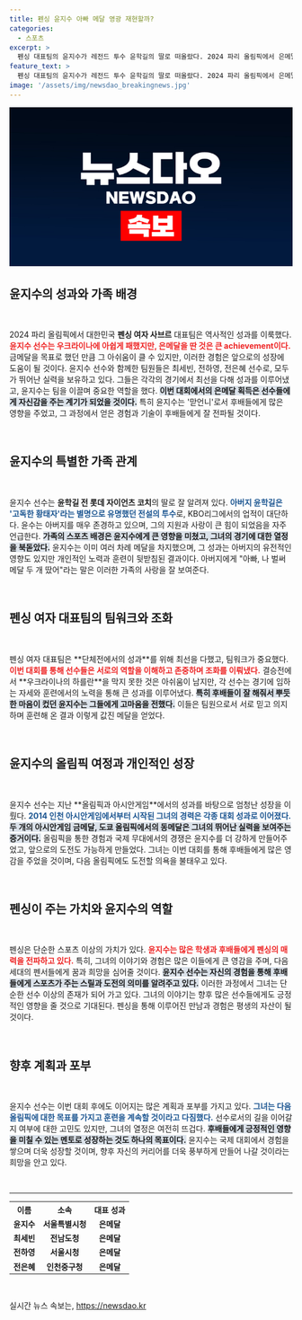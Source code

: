```yaml
---
title: 펜싱 윤지수 아빠 메달 영광 재현할까?
categories:
  - 스포츠
excerpt: >
  펜싱 대표팀의 윤지수가 레전드 투수 윤학길의 딸로 떠올랐다. 2024 파리 올림픽에서 은메달을 거머쥔 그녀는 후배들에게 고마움을 전하며, 아버지에게도 기쁜 소식을 전했다. 수많은 성과를 남긴 그녀의 이야기는 감동을 안겨준다!
feature_text: >
  펜싱 대표팀의 윤지수가 레전드 투수 윤학길의 딸로 떠올랐다. 2024 파리 올림픽에서 은메달을 거머쥔 그녀는 후배들에게 고마움을 전하며, 아버지에게도 기쁜 소식을 전했다. 수많은 성과를 남긴 그녀의 이야기는 감동을 안겨준다!
image: '/assets/img/newsdao_breakingnews.jpg'
---
```


<p><img src="/assets/img/newsdao_breakingnews.jpg" alt="firstkoreanews 속보" /></p>

<h2 data-ke-size="size26">윤지수의 성과와 가족 배경</h2>

<p data-ke-size="size16">&nbsp;</p>

<p data-ke-size="size16">2024 파리 올림픽에서 대한민국 <b>펜싱 여자 사브르</b> 대표팀은 역사적인 성과를 이룩했다. <b><span style="color: #ee2323;">윤지수 선수는 우크라이나에 아쉽게 패했지만, 은메달을 딴 것은 큰 achievement이다.</span></b> 금메달을 목표로 했던 만큼 그 아쉬움이 클 수 있지만, 이러한 경험은 앞으로의 성장에 도움이 될 것이다. 윤지수 선수와 함께한 팀원들은 최세빈, 전하영, 전은혜 선수로, 모두가 뛰어난 실력을 보유하고 있다. 그들은 각각의 경기에서 최선을 다해 성과를 이루어냈고, 윤지수는 팀을 이끌며 중요한 역할을 했다. <b><span style="background-color: #21538527;">이번 대회에서의 은메달 획득은 선수들에게 자신감을 주는 계기가 되었을 것이다.</span></b> 특히 윤지수는 '맏언니'로서 후배들에게 많은 영향을 주었고, 그 과정에서 얻은 경험과 기술이 후배들에게 잘 전파될 것이다. </p>

<p data-ke-size="size16">&nbsp;</p>

<h2 data-ke-size="size26">윤지수의 특별한 가족 관계</h2>

<p data-ke-size="size16">&nbsp;</p>

<p data-ke-size="size16">윤지수 선수는 <b>윤학길 전 롯데 자이언츠 코치</b>의 딸로 잘 알려져 있다. <b><span style="color: #1a5490;">아버지 윤학길은 '고독한 황태자'라는 별명으로 유명했던 전설의 투수</span></b>로, KBO리그에서의 업적이 대단하다. 윤수는 아버지를 매우 존경하고 있으며, 그의 지원과 사랑이 큰 힘이 되었음을 자주 언급한다. <b><span style="background-color: #21538527;">가족의 스포츠 배경은 윤지수에게 큰 영향을 미쳤고, 그녀의 경기에 대한 열정을 북돋았다.</span></b> 윤지수는 이미 여러 차례 메달을 차지했으며, 그 성과는 아버지의 유전적인 영향도 있지만 개인적인 노력과 훈련이 뒷받침된 결과이다. 아버지에게 "아빠, 나 벌써 메달 두 개 땄어"라는 말은 이러한 가족의 사랑을 잘 보여준다. </p>

<p data-ke-size="size16">&nbsp;</p>

<h2 data-ke-size="size26">펜싱 여자 대표팀의 팀워크와 조화</h2>

<p data-ke-size="size16">&nbsp;</p>

<p data-ke-size="size16">펜싱 여자 대표팀은 **단체전에서의 성과**를 위해 최선을 다했고, 팀워크가 중요했다. <b><span style="color: #ee2323;">이번 대회를 통해 선수들은 서로의 역할을 이해하고 존중하며 조화를 이뤄냈다.</span></b> 결승전에서 **우크라이나의 하를란**을 막지 못한 것은 아쉬움이 남지만, 각 선수는 경기에 임하는 자세와 훈련에서의 노력을 통해 큰 성과를 이루어냈다. <b><span style="background-color: #21538527;">특히 후배들이 잘 해줘서 뿌듯한 마음이 컸던 윤지수는 그들에게 고마움을 전했다.</span></b> 이들은 팀원으로서 서로 믿고 의지하며 훈련해 온 결과 이렇게 값진 메달을 얻었다.</p>

<p data-ke-size="size16">&nbsp;</p>

<h2 data-ke-size="size26">윤지수의 올림픽 여정과 개인적인 성장</h2>

<p data-ke-size="size16">&nbsp;</p>

<p data-ke-size="size16">윤지수 선수는 지난 **올림픽과 아시안게임**에서의 성과를 바탕으로 엄청난 성장을 이뤘다. <b><span style="color: #1a5490;">2014 인천 아시안게임에서부터 시작된 그녀의 경력은 각종 대회 성과로 이어졌다.</span></b> <b><span style="background-color: #21538527;">두 개의 아시안게임 금메달, 도쿄 올림픽에서의 동메달은 그녀의 뛰어난 실력을 보여주는 증거이다.</span></b> 올림픽을 통한 경험과 국제 무대에서의 경쟁은 윤지수를 더 강하게 만들어주었고, 앞으로의 도전도 가능하게 만들었다. 그녀는 이번 대회를 통해 후배들에게 많은 영감을 주었을 것이며, 다음 올림픽에도 도전할 의욕을 불태우고 있다.</p>

<p data-ke-size="size16">&nbsp;</p>

<h2 data-ke-size="size26">펜싱이 주는 가치와 윤지수의 역할</h2>

<p data-ke-size="size16">&nbsp;</p>

<p data-ke-size="size16">펜싱은 단순한 스포츠 이상의 가치가 있다. <b><span style="color: #ee2323;">윤지수는 많은 학생과 후배들에게 펜싱의 매력을 전파하고 있다.</span></b> 특히, 그녀의 이야기와 경험은 많은 이들에게 큰 영감을 주며, 다음 세대의 펜서들에게 꿈과 희망을 심어줄 것이다. <b><span style="background-color: #21538527;">윤지수 선수는 자신의 경험을 통해 후배들에게 스포츠가 주는 스릴과 도전의 의미를 알려주고 있다.</span></b> 이러한 과정에서 그녀는 단순한 선수 이상의 존재가 되어 가고 있다. 그녀의 이야기는 향후 많은 선수들에게도 긍정적인 영향을 줄 것으로 기대된다. 펜싱을 통해 이루어진 만남과 경험은 평생의 자산이 될 것이다.</p>

<p data-ke-size="size16">&nbsp;</p>

<h2 data-ke-size="size26">향후 계획과 포부</h2>

<p data-ke-size="size16">&nbsp;</p>

<p data-ke-size="size16">윤지수 선수는 이번 대회 후에도 이어지는 많은 계획과 포부를 가지고 있다. <b><span style="color: #1a5490;">그녀는 다음 올림픽에 대한 목표를 가지고 훈련을 계속할 것이라고 다짐했다.</span></b> 선수로서의 길을 이어갈지 여부에 대한 고민도 있지만, 그녀의 열정은 여전히 뜨겁다. <b><span style="background-color: #21538527;">후배들에게 긍정적인 영향을 미칠 수 있는 멘토로 성장하는 것도 하나의 목표이다.</span></b> 윤지수는 국제 대회에서 경험을 쌓으며 더욱 성장할 것이며, 향후 자신의 커리어를 더욱 풍부하게 만들어 나갈 것이라는 희망을 안고 있다. </p>

<p data-ke-size="size16">&nbsp;</p>

<hr>

<table style="width: 100%;">
  <tr>
    <th style="text-align: center; height: 17px;"><b>이름</b></th>
    <th style="text-align: center;"><b>소속</b></th>
    <th style="text-align: center;"><b>대표 성과</b></th>
  </tr>
  <tr>
    <td style="text-align: center; height: 17px;"><b>윤지수</b></td>
    <td style="text-align: center;"><b>서울특별시청</b></td>
    <td style="text-align: center;"><b>은메달</b></td>
  </tr>
  <tr>
    <td style="text-align: center; height: 17px;"><b>최세빈</b></td>
    <td style="text-align: center;"><b>전남도청</b></td>
    <td style="text-align: center;"><b>은메달</b></td>
  </tr>
  <tr>
    <td style="text-align: center; height: 17px;"><b>전하영</b></td>
    <td style="text-align: center;"><b>서울시청</b></td>
    <td style="text-align: center;"><b>은메달</b></td>
  </tr>
  <tr>
    <td style="text-align: center; height: 17px;"><b>전은혜</b></td>
    <td style="text-align: center;"><b>인천중구청</b></td>
    <td style="text-align: center;"><b>은메달</b></td>
  </tr>
</table>

<p data-ke-size="size16">&nbsp;</p>
실시간 뉴스 속보는, <a href="https://newsdao.kr" rel="dofollow">https://newsdao.kr</a>



